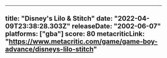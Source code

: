 
---
title: "Disney's Lilo & Stitch"
date: "2022-04-09T23:38:28.303Z"
releaseDate: "2002-06-07"
platforms: ["gba"]
score: 80
metacriticLink: "https://www.metacritic.com/game/game-boy-advance/disneys-lilo-stitch"
---
